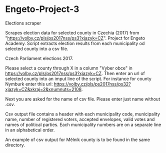 # Engeto-Project-3
Elections scraper

Scrapes election data for selected county in Czechia (2017) from "https://volby.cz/pls/ps2017nss/ps3?xjazyk=CZ". Project for Engeto Academy. Script extracts election results from each municipality od selected county into a csv file.

Czech Parliament elections 2017.

Please select a county through X in a column "Vyber obce" in https://volby.cz/pls/ps2017nss/ps3?xjazyk=CZ. Then enter an url of selected county into an imput line of the script. For instance for county Nymburk enter this url: https://volby.cz/pls/ps2017nss/ps32?xjazyk=CZ&xkraj=2&xnumnuts=2108.

Next you are asked for the name of csv file. Please enter just name without .csv.

Csv output file contains a header with each municipality code, municipality name, number of registered voters, accepted envelopes, valid votes and names of political parties. Each municipality numbers are on a separate line in an alphabetical order.

An example of csv output for Mělník county is to be found in the same directory.
